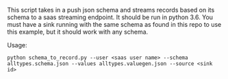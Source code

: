 This script takes in a push json schema and streams records based on its schema to a saas streaming endpoint. It should be run in python 3.6.
You must have a sink running with the same schema as found in this repo to use this example, but it should work with any schema. 

Usage:

` python schema_to_record.py --user <saas user name> --schema alltypes.schema.json --values alltypes.valuegen.json --source <sink id> `
